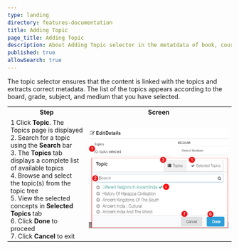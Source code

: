 ```yaml
---
type: landing
directory: features-documentation
title: Adding Topic
page_title: Adding Topic
description: About Adding Topic selector in the metatdata of book, course, collection, resource, and lesson plan 
published: true
allowSearch: true
---
```

The topic selector ensures that the content is linked with the topics and extracts correct metadata. The list of the topics appears according to the board, grade, subject, and medium that you have selected. 
<table>
  <tr>
    <th style="width:35%;">Step</th>
    <th style="width:65%;">Screen</th>
  </tr>  
  <tr>
    <td>1 Click <b>Topic</b>. The Topics page is displayed
    <br>2. Search for a topic using the <b>Search</b> bar
    <br>3. The <b>Topics</b> tab displays a complete list of available topics  
    <br>4. Browse and select the topic(s) from the topic tree
    <br>5. View the selected concepts in <b>Selected Topics</b> tab 
    <br>6. Click <b>Done</b> to proceed
    <br>7. Click <b>Cancel</b> to exit
    </td> 
    <td><img src="pages/features-documentation/images/topic_selector.png"></td>
  </tr>
  </table>
